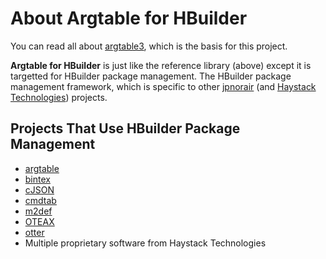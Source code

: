 About Argtable for HBuilder
===========================
You can read all about [argtable3](https://www.argtable.org), which is the basis for this project.

**Argtable for HBuilder** is just like the reference library (above) except it is targetted for HBuilder package management. The HBuilder package management framework, which is specific to other [jpnorair](https://github.com/jpnorair) (and [Haystack Technologies](http://www.haystacktechnologies.com)) projects.

## Projects That Use HBuilder Package Management
* [argtable](https://github.com/jpnorair/argtable)
* [bintex](https://github.com/jpnorair/bintex)
* [cJSON](https://github.com/jpnorair/cJSON)
* [cmdtab](https://github.com/jpnorair/cmdtab)
* [m2def](https://github.com/jpnorair/m2def)
* [OTEAX](https://github.com/jpnorair/OTEAX)
* [otter](https://github.com/jpnorair/otter)
* Multiple proprietary software from Haystack Technologies


